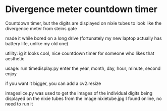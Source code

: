 # Divergence meter countdown timer

Countdown timer, but the digits are displayed on nixie tubes to look like the divergence meter from steins gate

made it while bored on a long drive (fortunately my new laptop actually has battery life, unlike my old one)

utility: ig it looks cool, nice countdown timer for someone who likes that aesthetic

usage: run timedisplay.py
enter the year, month, day, hour, minute, second
enjoy

if you want it bigger, you can add a cv2.resize

imageslice.py was used to get the images of the individual digits being displayed on the nixie tubes from the image nixietube.jpg I found online, no need to run it

